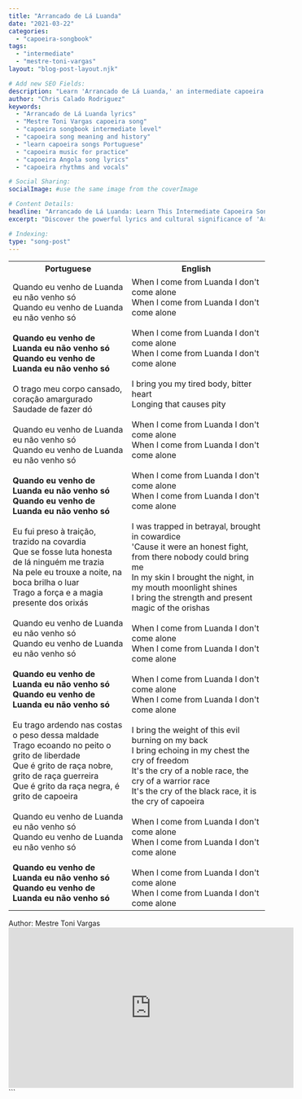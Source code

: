 ```yaml
---
title: "Arrancado de Lá Luanda"
date: "2021-03-22"
categories: 
  - "capoeira-songbook"
tags: 
  - "intermediate"
  - "mestre-toni-vargas"
layout: "blog-post-layout.njk"

# Add new SEO Fields:
description: "Learn 'Arrancado de Lá Luanda,' an intermediate capoeira song by Mestre Toni Vargas. Explore lyrics, meaning, and cultural context."
author: "Chris Calado Rodriguez"
keywords: 
  - "Arrancado de Lá Luanda lyrics"
  - "Mestre Toni Vargas capoeira song"
  - "capoeira songbook intermediate level"
  - "capoeira song meaning and history"
  - "learn capoeira songs Portuguese"
  - "capoeira music for practice"
  - "capoeira Angola song lyrics"
  - "capoeira rhythms and vocals"

# Social Sharing:
socialImage: #use the same image from the coverImage 

# Content Details:
headline: "Arrancado de Lá Luanda: Learn This Intermediate Capoeira Song"
excerpt: "Discover the powerful lyrics and cultural significance of 'Arrancado de Lá Luanda', a popular capoeira song by Mestre Toni Vargas, perfect for intermediate students."

# Indexing:
type: "song-post"
---
```



<table class="capoeira-table">
    <tr class="header-row">
        <th>Portuguese</th>
        <th>English</th>
    </tr>
    <tr>
        <td>Quando eu venho de Luanda eu não venho só<br>
Quando eu venho de Luanda eu não venho só<br><br>
<b>Quando eu venho de Luanda eu não venho só<br>
Quando eu venho de Luanda eu não venho só</b><br><br>
O trago meu corpo cansado, coração amargurado<br>
Saudade de fazer dó<br><br>
Quando eu venho de Luanda eu não venho só<br>
Quando eu venho de Luanda eu não venho só<br><br>
<b>Quando eu venho de Luanda eu não venho só<br>
Quando eu venho de Luanda eu não venho só</b><br><br>
Eu fui preso à traição, trazido na covardia<br>
Que se fosse luta honesta de lá ninguém me trazia<br>
Na pele eu trouxe a noite, na boca brilha o luar<br>
Trago a força e a magia presente dos orixás<br><br>
Quando eu venho de Luanda eu não venho só<br>
Quando eu venho de Luanda eu não venho só<br><br>
<b>Quando eu venho de Luanda eu não venho só<br>
Quando eu venho de Luanda eu não venho só</b><br><br>
Eu trago ardendo nas costas o peso dessa maldade<br>
Trago ecoando no peito o grito de liberdade<br>
Que é grito de raça nobre, grito de raça guerreira<br>
Que é grito da raça negra, é grito de capoeira<br><br>
Quando eu venho de Luanda eu não venho só<br>
Quando eu venho de Luanda eu não venho só<br><br>
<b>Quando eu venho de Luanda eu não venho só<br>
Quando eu venho de Luanda eu não venho só</b></td>
        <td>When I come from Luanda I don't come alone<br>
When I come from Luanda I don't come alone<br><br>
When I come from Luanda I don't come alone<br>
When I come from Luanda I don't come alone<br><br>
I bring you my tired body, bitter heart<br>
Longing that causes pity<br><br>
When I come from Luanda I don't come alone<br>
When I come from Luanda I don't come alone<br><br>
When I come from Luanda I don't come alone<br>
When I come from Luanda I don't come alone<br><br>
I was trapped in betrayal, brought in cowardice<br>
'Cause it were an honest fight, from there nobody could bring me<br>
In my skin I brought the night, in my mouth moonlight shines<br>
I bring the strength and present magic of the orishas<br><br>
When I come from Luanda I don't come alone<br>
When I come from Luanda I don't come alone<br><br>
When I come from Luanda I don't come alone<br>
When I come from Luanda I don't come alone<br><br>
I bring the weight of this evil burning on my back<br>
I bring echoing in my chest the cry of freedom<br>
It's the cry of a noble race, the cry of a warrior race<br>
It's the cry of the black race, it is the cry of capoeira<br><br>
When I come from Luanda I don't come alone<br>
When I come from Luanda I don't come alone<br><br>
When I come from Luanda I don't come alone<br>
When I come from Luanda I don't come alone</td>
    </tr>
</table>
<figcaption>
Author: Mestre Toni Vargas
</figcaption>

<iframe width="560" height="315" src="https://www.youtube.com/embed/0mJ2861cgBU" title="YouTube video player" frameborder="0" allow="accelerometer; autoplay; clipboard-write; encrypted-media; gyroscope; picture-in-picture" allowfullscreen></iframe>
```